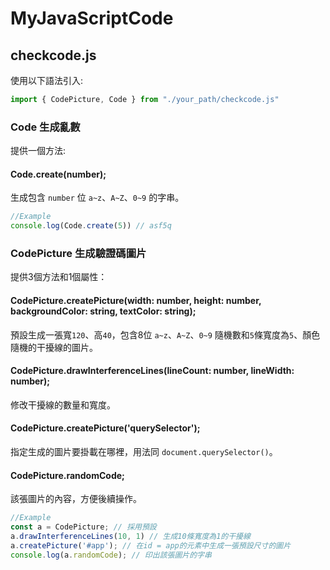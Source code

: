 # MyJavaScriptCode
## checkcode.js
使用以下語法引入:
```javascript
import { CodePicture, Code } from "./your_path/checkcode.js"
```
### Code 生成亂數
提供一個方法:

#### Code.create(number);
生成包含 `number` 位 `a~z`、`A~Z`、`0~9` 的字串。

```javascript
//Example
console.log(Code.create(5)) // asf5q 
```
### CodePicture 生成驗證碼圖片
提供3個方法和1個屬性：

#### CodePicture.createPicture(width: number, height: number, backgroundColor: string, textColor: string);
預設生成一張寬`120`、高`40`，包含8位 `a~z`、`A~Z`、`0~9` 隨機數和`5`條寬度為`5`、顏色隨機的干擾線的圖片。

#### CodePicture.drawInterferenceLines(lineCount: number, lineWidth: number);
修改干擾線的數量和寬度。

#### CodePicture.createPicture('querySelector');
指定生成的圖片要掛載在哪裡，用法同 `document.querySelector()`。

#### CodePicture.randomCode;
該張圖片的內容，方便後續操作。
```javascript
//Example
const a = CodePicture; // 採用預設  
a.drawInterferenceLines(10, 1) // 生成10條寬度為1的干擾線  
a.createPicture('#app'); // 在id = app的元素中生成一張預設尺寸的圖片  
console.log(a.randomCode); // 印出該張圖片的字串
```

